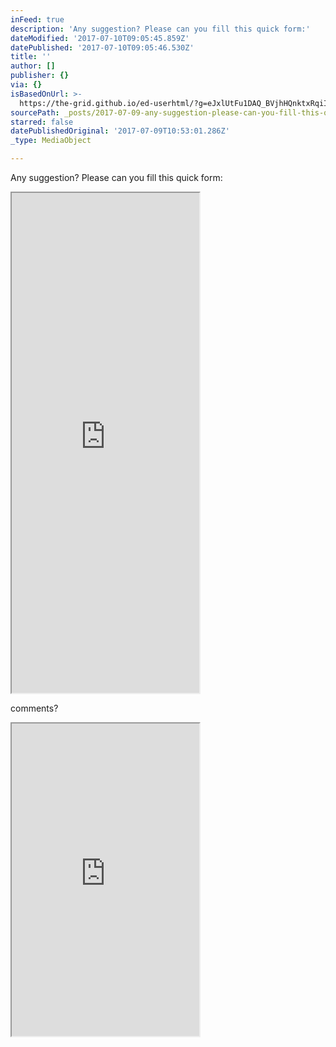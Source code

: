 ```yaml
---
inFeed: true
description: 'Any suggestion? Please can you fill this quick form:'
dateModified: '2017-07-10T09:05:45.859Z'
datePublished: '2017-07-10T09:05:46.530Z'
title: ''
author: []
publisher: {}
via: {}
isBasedOnUrl: >-
  https://the-grid.github.io/ed-userhtml/?g=eJxlUtFu1DAQ_BVjhHQnktxRqiIll0pURQKpVDzwhtBpY2-S7Tl26vX1Lq367zhJCxTevOPx7sx6NiCUAeZShqHH2vku5RY8imofgrNStB7rUrYh9JyvVuw4OGeyZ3KmXLcKbvXtyn5ttRQaAqSd01hK7eGAfuupaYMUHAYzgsS9gSEna8hiWhmndkXAY0g1KuchkLO5dRaLCtSu8W5vdaqccT5_fXL24fLyspirQ0sBC7X3HIvekQ3oi9rZkNbQkRnyz2juMJCC5KMnMAmD5ZTRUz3TmO4xPzntj8WkpMVRZ362jsCkBww1Nlc4Ne7AN2TzdfE3rQetyTZ5PIvTEaic1-hTD5r2nL8foQ6O6YF0aPN36_WbYlKdcg8Ko8uDh75wd-hr4w55S1qjnYf_BtEY6pl41nyYp1fO6CIW1Y6i3clM51xoRzFgQ3RLwBgpnbtPHR__5TQeBlZgsJAiRGcYSrmtDNidPL-CvVWt6FBsVnAuNqw89eFcLOqIj7-zWIoHcQde3HJyw8ltwokutVP7Lq4qEQ2VOosdPxkcgYvhi06EwggqjxDwCY_E8ILIF8N3aK6hw0SQfkrjNiZsO8VRJqL6k0LsKtQvMygLQfXiVUNZNGYWOiG9XD6IGy4VPkNyNiOXRcSzOIX0dGKvyuqtnLvecGx1Wzbhv1c_1j_jTdZHOTZcx4xnZGOgwsWoAhfjMpbiUTwu44o2q6fF_QINyDWK
sourcePath: _posts/2017-07-09-any-suggestion-please-can-you-fill-this-quick-form.md
starred: false
datePublishedOriginal: '2017-07-09T10:53:01.286Z'
_type: MediaObject

---
```

Any suggestion? Please can you fill this quick form:

<iframe src="https://the-grid.github.io/ed-userhtml/?g=eJxdUs1qwzAMvu8phGG3tk6v-SnsvsEOewEnVhoXOwq2kjaUvvucOIVuJ0sf0vcjXHbs7AnKDpWOj0NW0CuHlZgMXgfyLKChnrHnSlyN5q7SOJkG92uzA9MbNsruQ6MsVsdDtgOnbsaN7hUaA_q1V3WEMhGl2LDF04fWMNPo4WcesCXvYMWhQ4-lTDNQBp4jxnGkEow3lk0IkWPxfo9y_mz6HLIibplzxzkcs-y9AJrQt5auOXRGa-wLeIBpfUx3h4FC9E1xTdWB7MhYgMWW88jiV5JY1MRMbqmYhgR4jX6pHlDK1VV0J7fj1aTn-CQJMDp63ULt29FaAel-YnEnNq_Pbt1J9JXIBATfVKJjHkIuZaDARPbwpDs05CST_P7svzotTqVMmsulGm8Gfj3VRU0qof9Y0dWo_3Im6BIWyrSzxNtyyfWrvP0CY9TAOw" height="800" style=""></iframe>

comments?

<iframe src="https://the-grid.github.io/ed-userhtml/?g=eJxNUcFqwzAMvecrTAZrAq29DXbYkvQQGGOXnnYbYzi23DpN7GA5YWXs36e0Kexm6T2_Jz2V2k7M6io1zSZ4H9NtKai1TUpUwQ5xm5nRqWi9y_Sa4Zq4OftJGJtkYC3VpkVWMc33EF866MFFrE_vcr-TPWSYf9x9FsS2hmX_OfXpTWcklbMAcQxu5ixCKoCMsPBIoSCAW02Y1Rcax6CoTIVQ3jlQkRupoPH-yB1EAe7rtRaoj7zFm2_T9F11fztBQFqimh74UzrL0Nx8kIE8dl4Dtw4hxBqMD5Ate-VF8ptpr8Z5kjVbXRJZ0evqt2mRfFZ5XpRiyStJyjlS1UnEc6rK9-dUUqZllJtDAFOlhxiHZyHQY_S-4wfohgV3Yz9Ql_4-Xm_xB2bAiqw" height="500" style=""></iframe>